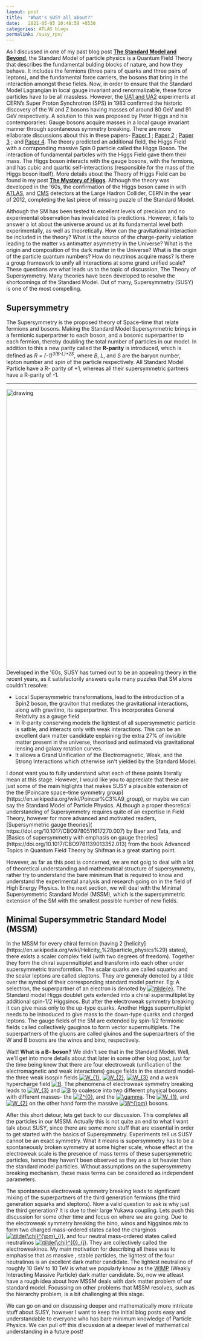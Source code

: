 ```yaml
---
layout: post
title:  "What's SUSY all about?"
date:   2021-05-05 10:48:59 +0530
categories: ATLAS blogs
permalink: /susy_rpv/
---
```


As I discussed in one of my past blog post [<b>The Standard Model and Beyond</b>](https://snigdhochakraborty.github.io/SUSY/), the Standard Model of particle physics is a Quantum Field Theory  that describes the fundamental bulding blocks of nature, and how they behave. It includes the fermions (three pairs of quarks and three pairs of leptons), and the fundamental force carriers, the bosons that bring in the interaction amongst these fields. Now, in order to ensure that the Standard Model Lagrangian in local gauge invariant and renormalizable, these force particles have to be all massless. However, the [UA1 and UA2](https://public-archive.web.cern.ch/en/research/UA1_UA2-en.html) experiments at CERN’s Super Proton Synchrotron (SPS) in 1983 confirmed the historic discovery of the W and Z bosons having masses of around 80 GeV and 91 GeV respectively. A solution to this was proposed by Peter Higgs and his contemporaries:  Gauge bosons acquire masses in a local gauge invariant manner through spontaneous symmetry breaking. There are more ellaborate discussions about this in these papers- [Paper 1](https://journals.aps.org/prl/abstract/10.1103/PhysRevLett.13.321) ; [Paper 2](https://www.sciencedirect.com/science/article/abs/pii/0031916364911369?via%3Dihub) ; [Paper 3](https://journals.aps.org/prl/abstract/10.1103/PhysRevLett.13.508) ; and [Paper 4](https://journals.aps.org/prl/abstract/10.1103/PhysRevLett.13.585). The theory predicted an additional field, the Higgs Field with a corrsponding massive Spin 0  particle called the Higgs Boson. The interaction of fundamental particles with the Higgs Field gave them their mass. The Higgs boson interacts with the gauge bosons, with the fermions, and has cubic and quartic self-interactions (responsible for the mass of the Higgs boson itself). More details about the Theory of Higgs Field can be found in my post [<b>The Mystery of Higgs</b>](https://snigdhochakraborty.github.io/higgs/). Although the theory was developed in the '60s, the confirmation of the Higgs boson came in with [ATLAS](https://doi.org/10.1016/j.physletb.2012.08.020), and [CMS](https://doi.org/10.1016/j.physletb.2012.08.021) detectors at the Large Hadron Collider, CERN in the year of 2012, completing the last piece of missing puzzle of the Standard Model. 

<p>Although the SM has been tested to excellent levels of precision and no experimental observation has invalidated its predictions. However, it fails to answer a lot about the universe around us at its fundamental level both experimentally, as well as theoretically. How can the gravitational interaction be included in the theory? What is the source of the charge-parity violation leading to the matter vs antimatter asymmetry in the Universe? What is the origin and composition of the dark matter in the Universe? What is the origin of the particle quantum numbers? How do neutrinos acquire mass? Is there a group framework to unify all interactions at some grand unified scale? These questions are what leads us to the topic of discussion, The Theory of Supersymmetry. Many theories have been developed to resolve the shortcomings of the Standard Model. Out of many, Supersymmetry (SUSY) is one of the most compelling.</p>

<h2>Supersymmetry</h2>
 <p> The Supersymmetry is the proposed theory of Space-time that relate fermions and bosons. Making the Standard Model Supersymmetric brings in a fermionic superpartner to each boson, and a bosonic superpartner to each fermion, thereby doubling the total number of particles in our model. In addition to this a new parity called the <b>R-parity</b> is introduced, which is defined as <i>R = (-1)<sup>3(B-L)+2S</sup></i>, where <i>B</i>, <i>L</i>, and <i>S</i> are the baryon number, lepton number and spin of the particle respectively. All Standard Model Particle have a R- parity of +1, whereas all their supersymmetric partners have a R-parity of -1.</p>
<hr>
<img align="left" src="https://images.saymedia-content.com/.image/t_share/MTc0NDEzNTIyOTU5MDgyODU2/will-supersymmetry-save-or-ruin-physics.jpg" alt="drawing" style="width:740px;"/>
<p><hr></p>
 <p>Developed in the '60s, SUSY has turned out to be an appealing theory in the recent years, as it satisfactorily answers quite many puzzles that SM alone couldn't resolve:
<ul>
<li>Local Supersymmetric transformations, lead to the introduction of a Spin2 boson, the graviton that mediates the gravitational interactions, along with gravitino, its superpartner. This incorporates General Relativity as a gauge field</li>
 <li>In R-parity conserving models the lightest of all supersymmetric particle is satble, and interacts only with weak interactions. This can be an excellent dark matter candidate explaining the extra 27% of invisible matter present in the universe, theorised and estimated via gravitational lensing and galaxy rotation curves.</li>
 <li>It allows a Grand Unification of the Electromagnetic, Weak, and the Strong Interactions which otherwise isn't yielded by the Standard Model.</li>
</ul> </p>I donot want you to fully understand what each of these points literally mean at this stage. However, I would like you to appreciate that these are just some of the main higlights that makes SUSY a plausible extension of the the [Poincare space-time symmetry group](https://en.wikipedia.org/wiki/Poincar%C3%A9_group), or maybe we can say the Standard Model of Particle Physics. ALthough a proper theoretical understanding of Supersymmetry requires quite of an expertise in Field Theory, however for more advanced and motivated readers, [Supersymmetric gauge theories]( https://doi.org/10.1017/CBO9780511617270.007) by Baer and Tata, and [Basics of supersymmetry with emphasis on gauge theories](https://doi.org/10.1017/CBO9781139013352.013) from the book Advanced Topics in Quantum Field Theory by Shifman is a great starting point.
<p>However, as far as this post is concerned, we are not goig to deal with a lot of theoretical understanding and mathematical structure of supersymmetry, rather try to understand the bare minimum that is required to know and understand the experimental analysis and research going on in the field of High Energy Physics. In the next section, we will deal with the Minimal Supersymmetric Standard Model (MSSM), which is the supersymmetric extension of the SM with the smallest possible number of new fields.</p>

<h2>Minimal Supersymmetric Standard Model (MSSM)</h2>
In the MSSM for every chiral fermion (having 2 [helicity](https://en.wikipedia.org/wiki/Helicity_%28particle_physics%29) states), there exists a scaler complex field (with two degrees of freedom). Together they form the chiral supermultiplet and transform into each other under supersymmetric transformtion. The scalar quarks are called squarks and the scalar leptons are called sleptons. They are generaly denoted by a tilde over the symbol of their corresponding standard model partner. Eg: A selectron, the superpartner of an electron is denoted by <a href="https://www.codecogs.com/eqnedit.php?latex=\inline&space;\tilde{e}" target="_blank"><img src="https://latex.codecogs.com/gif.latex?\inline&space;\tilde{e}" title="\tilde{e}" /></a>. The Standard model Higgs doublet gets extended into a chiral supermultiplet by additional spin-1/2 Higgsinos. But after the electroweak symmetry breaking it can give mass only to the up-type quarks. Another Higgs supermultiplet needs to be introduced to give mass to the down-type quarks and charged leptons. The gauge fields of the SM are extended by spin-1/2 fermionic fields called collectively gauginos to form vector supermultiplets. The superpartners of the gluons are called gluinos and the superpartners of the W and B bosons are the winos and bino, respectively.

<p>Wait! <b>What is a B- boson?</b> We didn't see that in the Standard Model. Well, we'll get into more details about that later in some other blog post, just for the time being know that there are four electroweak (unification of the electromagnetic and weak interactions) gauge fields in the standard model- the three weak isospin fields <a href="https://www.codecogs.com/eqnedit.php?latex=\inline&space;W_{1}" target="_blank"><img src="https://latex.codecogs.com/gif.latex?\inline&space;W_{1}" title="W_{1}" /></a>, <a href="https://www.codecogs.com/eqnedit.php?latex=\inline&space;W_{2}" target="_blank"><img src="https://latex.codecogs.com/gif.latex?\inline&space;W_{2}" title="W_{2}" /></a>, <a href="https://www.codecogs.com/eqnedit.php?latex=\inline&space;W_{3}" target="_blank"><img src="https://latex.codecogs.com/gif.latex?\inline&space;W_{3}" title="W_{3}" /></a> and a weak hypercharge field <a href="https://www.codecogs.com/eqnedit.php?latex=\inline&space;B" target="_blank"><img src="https://latex.codecogs.com/gif.latex?\inline&space;B" title="B" /></a>. The phenomena of electroweak symmetry breaking leads to <a href="https://www.codecogs.com/eqnedit.php?latex=\inline&space;W_{3}" target="_blank"><img src="https://latex.codecogs.com/gif.latex?\inline&space;W_{3}" title="W_{3}" /></a> and <a href="https://www.codecogs.com/eqnedit.php?latex=\inline&space;B" target="_blank"><img src="https://latex.codecogs.com/gif.latex?\inline&space;B" title="B" /></a> to coalesce into two different physical bosons with different masses- the <a href="https://www.codecogs.com/eqnedit.php?latex=\inline&space;Z^{0}" target="_blank"><img src="https://latex.codecogs.com/gif.latex?\inline&space;Z^{0}" title="Z^{0}" /></a>, and the <a href="https://www.codecogs.com/eqnedit.php?latex=\inline&space;\gamma" target="_blank"><img src="https://latex.codecogs.com/gif.latex?\inline&space;\gamma" title="\gamma" /></a>. The <a href="https://www.codecogs.com/eqnedit.php?latex=\inline&space;W_{1}" target="_blank"><img src="https://latex.codecogs.com/gif.latex?\inline&space;W_{1}" title="W_{1}" /></a>, and <a href="https://www.codecogs.com/eqnedit.php?latex=\inline&space;W_{2}" target="_blank"><img src="https://latex.codecogs.com/gif.latex?\inline&space;W_{2}" title="W_{2}" /></a> on the other hand form the massive <a href="https://www.codecogs.com/eqnedit.php?latex=\inline&space;W^{\pm}" target="_blank"><img src="https://latex.codecogs.com/gif.latex?\inline&space;W^{\pm}" title="W^{\pm}" /></a> bosons.</p> 

<p>After this short detour, lets get back to our discussion. This completes all the particles in our MSSM. Actually this is not quite an end to what I want talk about SUSY, since there are some more stuff that are essential in order to get started with the basics of Supersymmetry. Experiments tell us SUSY cannot be an exact symmetry. What it means is supersymmetry has to be a spontaneously broken symmetry at some higher scale, whose effect at the electroweak scale is the presence of mass terms of these supersymmetric particles, hence they haven't been observed as they are a lot heavier than the standard model particles. Without assumptions on the supersymmetry breaking mechanism, these mass terms can be considered as independent parameters. </p>

The spontaneous electroweak symmetry breaking leads to significant mixing of the superpartners of the third generation fermions (the third generation squarks and sleptons). Now a valid question to ask is why just the third generation? It is due to their large Yukawa coupling. Lets push this discussion for some other time and focus on where we are going. Due to the electroweak symmetry breaking the bino, winos and higgsinos mix to form two charged mass-ordered states called the charginos <a href="https://www.codecogs.com/eqnedit.php?latex=\inline&space;\tilde{\chi}^{\pm}_{i}" target="_blank"><img src="https://latex.codecogs.com/gif.latex?\inline&space;\tilde{\chi}^{\pm}_{i}" title="\tilde{\chi}^{\pm}_{i}" /></a>, and four neutral mass-ordered states called neutralinos <a href="https://www.codecogs.com/eqnedit.php?latex=\inline&space;\tilde{\chi}^{0}_{j}" target="_blank"><img src="https://latex.codecogs.com/gif.latex?\inline&space;\tilde{\chi}^{0}_{j}" title="\tilde{\chi}^{0}_{j}" /></a>. They are collectively called the electroweakinos. My main motivation for describing all these was to emphasise that as massive , stable particles, the lightest of the four neutralinos is an excellent dark matter candidate. The lightest neutralino of roughly 10 GeV to 10 TeV is what we popularly know as the [WIMP](https://en.wikipedia.org/wiki/Weakly_interacting_massive_particles) (Weakly Interacting Massive Particle) dark matter candidate. So, now we atleast have a rough idea about how MSSM deals with dark matter problem of our standard model. Focussing on other problems that MSSM resolves, such as the hierarchy problem, is a bit challenging at this stage.

<p>We can go on and on discussing deeper and mathematically more intricate stuff about SUSY, however I want to keep the initial blog posts easy and understandable to everyone who has bare minimum knowledge of Particle Physics. We can pull off this discussion at a deeper level of mathematical understanding in a future post!</p>
